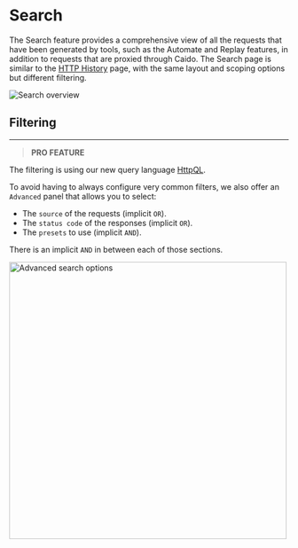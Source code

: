# Search

The Search feature provides a comprehensive view of all the requests that have been generated by tools, such as the Automate and Replay features, in addition to requests that are proxied through Caido. The Search page is similar to the [HTTP History](/reference/features/proxy/intercept.md) page, with the same layout and scoping options but different filtering.

<img alt="Search overview" src="/_images/search.png" no-shadow/>

## Filtering

---

> **PRO FEATURE**

The filtering is using our new query language [HttpQL](/concepts/essentials/httpql.md).

To avoid having to always configure very common filters, we also offer an `Advanced` panel that allows you to select:

- The `source` of the requests (implicit `OR`).
- The `status code` of the responses (implicit `OR`).
- The `presets` to use (implicit `AND`).

There is an implicit `AND` in between each of those sections.

<img height="500" alt="Advanced search options" src="/_images/search_advanced.png" center/>
